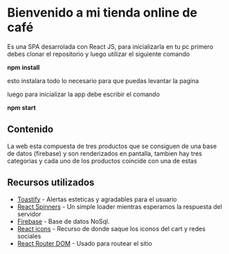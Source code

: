 # Bienvenido a mi tienda online de café 

Es una SPA desarrolada con React JS, para inicializarla en tu pc primero debes clonar el repositorio y luego utilizar el siguiente comando 

**npm install**

esto instalara todo lo necesario para que puedas levantar la pagina

luego para inicializar la app debe escribir el comando

**npm start**

## Contenido

La web esta compuesta de tres productos que se consiguen de una base de datos (firebase) y son renderizados en pantalla, tambien hay tres categorias y cada uno de los productos coincide con una de estas 

## Recursos utilizados
- [Toastify](https://www.npmjs.com/package/react-toastify) - Alertas esteticas y agradables para el usuario
- [React Spinners](https://www.npmjs.com/package/react-spinners) - Un simple loader mientras esperamos la respuesta del servidor
- [Firebase](https://firebase.google.com/docs/reference/js) - Base de datos NoSql.
- [React icons](https://www.npmjs.com/package/react-icons) - Recurso de donde saque los iconos del cart y redes sociales
- [React Router DOM](https://www.npmjs.com/package/react-router-dom) - Usado para routear el sitio

